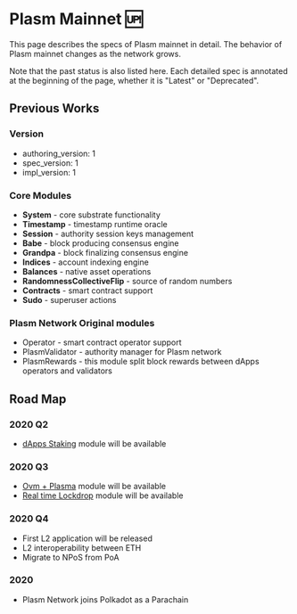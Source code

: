 # Plasm Mainnet 🆙

This page describes the specs of Plasm mainnet in detail. The behavior of Plasm mainnet changes as the network grows. 

Note that the past status is also listed here. Each detailed spec is annotated at the beginning of the page, whether it is "Latest" or "Deprecated".

## Previous Works

### Version

* authoring\_version: 1
* spec\_version: 1
* impl\_version: 1

### Core Modules

* **System** - core substrate functionality
* **Timestamp** - timestamp runtime oracle
* **Session** - authority session keys management
* **Babe** - block producing consensus engine
* **Grandpa** - block finalizing consensus engine
* **Indices** - account indexing engine
* **Balances** - native asset operations
* **RandomnessCollectiveFlip** - source of random numbers
* **Contracts** - smart contract support
* **Sudo** - superuser actions

### Plasm Network Original modules

* Operator - smart contract operator support
* PlasmValidator - authority manager for Plasm network
* PlasmRewards - this module split block rewards between dApps operators and validators

## Road Map

### 2020 Q2

* [dApps Staking](../PlasmNetwork/dAppsRewards.md) module will be available

### 2020 Q3

* [Ovm + Plasma](../TechnicalChapter/OVM.md) module will be available
* [Real time Lockdrop](../PlasmNetwork/RealtimeLockdrop.md) module will be available

### 2020 Q4

* First L2 application will be released
* L2 interoperability between ETH
* Migrate to NPoS from PoA

### 2020

* Plasm Network joins Polkadot as a Parachain

